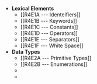- **Lexical Elements**
	- [[R4E1A --- Identeifiers]]
	- [[R4E1B --- Keywords]]
	- [[R4E1C --- Constants]]
	- [[R4E1D --- Operators]]
	- [[R4E1E --- Separators]]
	- [[R4E1F --- White Space]]
- **Data Types**
	- [[R4E2A --- Primitive Types]]
	- [[R4E2B --- Enumerations]]
	-
	-